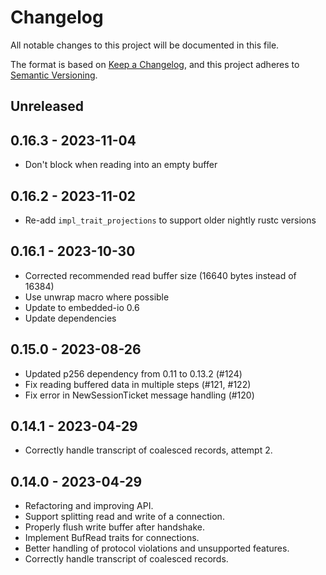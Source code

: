# Changelog

All notable changes to this project will be documented in this file.

The format is based on [Keep a Changelog](https://keepachangelog.com/en/1.0.0/),
and this project adheres to [Semantic Versioning](https://semver.org/spec/v2.0.0.html).

## Unreleased

## 0.16.3 - 2023-11-04

- Don't block when reading into an empty buffer

## 0.16.2 - 2023-11-02

- Re-add `impl_trait_projections` to support older nightly rustc versions

## 0.16.1 - 2023-10-30

- Corrected recommended read buffer size (16640 bytes instead of 16384)
- Use unwrap macro where possible
- Update to embedded-io 0.6
- Update dependencies

## 0.15.0 - 2023-08-26

- Updated p256 dependency from 0.11 to 0.13.2 (#124)
- Fix reading buffered data in multiple steps (#121, #122)
- Fix error in NewSessionTicket message handling (#120)

## 0.14.1 - 2023-04-29

- Correctly handle transcript of coalesced records, attempt 2.

## 0.14.0 - 2023-04-29

- Refactoring and improving API.
- Support splitting read and write of a connection.
- Properly flush write buffer after handshake.
- Implement BufRead traits for connections.
- Better handling of protocol violations and unsupported features.
- Correctly handle transcript of coalesced records.
